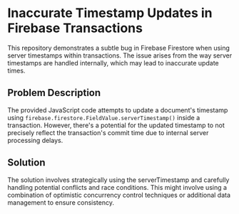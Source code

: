 # Inaccurate Timestamp Updates in Firebase Transactions
This repository demonstrates a subtle bug in Firebase Firestore when using server timestamps within transactions. The issue arises from the way server timestamps are handled internally, which may lead to inaccurate update times.

## Problem Description
The provided JavaScript code attempts to update a document's timestamp using `firebase.firestore.FieldValue.serverTimestamp()` inside a transaction. However, there's a potential for the updated timestamp to not precisely reflect the transaction's commit time due to internal server processing delays.

## Solution
The solution involves strategically using the serverTimestamp and carefully handling potential conflicts and race conditions. This might involve using a combination of optimistic concurrency control techniques or additional data management to ensure consistency.